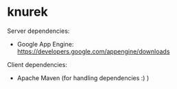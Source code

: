 knurek
======

Server dependencies:

* Google App Engine: https://developers.google.com/appengine/downloads

Client dependencies:
* Apache Maven (for handling dependencies :) )
